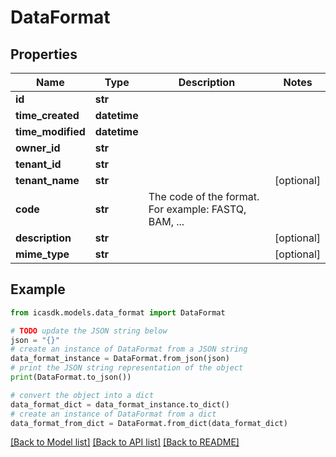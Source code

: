 # DataFormat


## Properties

Name | Type | Description | Notes
------------ | ------------- | ------------- | -------------
**id** | **str** |  | 
**time_created** | **datetime** |  | 
**time_modified** | **datetime** |  | 
**owner_id** | **str** |  | 
**tenant_id** | **str** |  | 
**tenant_name** | **str** |  | [optional] 
**code** | **str** | The code of the format. For example: FASTQ, BAM, ... | 
**description** | **str** |  | [optional] 
**mime_type** | **str** |  | [optional] 

## Example

```python
from icasdk.models.data_format import DataFormat

# TODO update the JSON string below
json = "{}"
# create an instance of DataFormat from a JSON string
data_format_instance = DataFormat.from_json(json)
# print the JSON string representation of the object
print(DataFormat.to_json())

# convert the object into a dict
data_format_dict = data_format_instance.to_dict()
# create an instance of DataFormat from a dict
data_format_from_dict = DataFormat.from_dict(data_format_dict)
```
[[Back to Model list]](../README.md#documentation-for-models) [[Back to API list]](../README.md#documentation-for-api-endpoints) [[Back to README]](../README.md)


